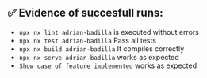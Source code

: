 ## ✅ Evidence of succesfull runs:

- `npx nx lint adrian-badilla` is executed without errors
- `npx nx test adrian-badilla` Pass all tests
- `npx nx build adrian-badilla` It compiles correctly
- `npx nx serve adrian-badilla` works as expected
- `Show case of feature implemented` works as expected

